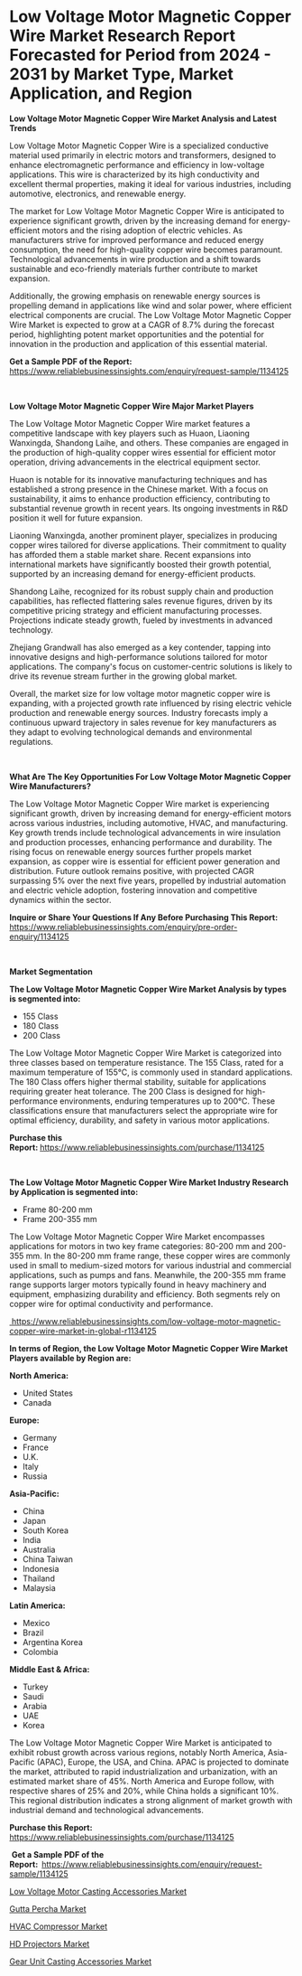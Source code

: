 <p><h1>Low Voltage Motor Magnetic Copper Wire Market Research Report Forecasted for Period from 2024 -  2031 by Market Type, Market Application, and Region</h1></p><p><strong>Low Voltage Motor Magnetic Copper Wire Market Analysis and Latest Trends</strong></p>
<p><p>Low Voltage Motor Magnetic Copper Wire is a specialized conductive material used primarily in electric motors and transformers, designed to enhance electromagnetic performance and efficiency in low-voltage applications. This wire is characterized by its high conductivity and excellent thermal properties, making it ideal for various industries, including automotive, electronics, and renewable energy.</p><p>The market for Low Voltage Motor Magnetic Copper Wire is anticipated to experience significant growth, driven by the increasing demand for energy-efficient motors and the rising adoption of electric vehicles. As manufacturers strive for improved performance and reduced energy consumption, the need for high-quality copper wire becomes paramount. Technological advancements in wire production and a shift towards sustainable and eco-friendly materials further contribute to market expansion.</p><p>Additionally, the growing emphasis on renewable energy sources is propelling demand in applications like wind and solar power, where efficient electrical components are crucial. The Low Voltage Motor Magnetic Copper Wire Market is expected to grow at a CAGR of 8.7% during the forecast period, highlighting potent market opportunities and the potential for innovation in the production and application of this essential material.</p></p>
<p><strong>Get a Sample PDF of the Report:&nbsp;</strong> <a href="https://www.reliablebusinessinsights.com/enquiry/request-sample/1134125?utm_campaign=57&utm_medium=2&utm_source=Github&utm_content=ia&utm_term=18122024&utm_id=low-voltage-motor-magnetic-copper-wire">https://www.reliablebusinessinsights.com/enquiry/request-sample/1134125</a></p>
<p>&nbsp;</p>
<p><strong>Low Voltage Motor Magnetic Copper Wire Major Market Players</strong></p>
<p><p>The Low Voltage Motor Magnetic Copper Wire market features a competitive landscape with key players such as Huaon, Liaoning Wanxingda, Shandong Laihe, and others. These companies are engaged in the production of high-quality copper wires essential for efficient motor operation, driving advancements in the electrical equipment sector.</p><p>Huaon is notable for its innovative manufacturing techniques and has established a strong presence in the Chinese market. With a focus on sustainability, it aims to enhance production efficiency, contributing to substantial revenue growth in recent years. Its ongoing investments in R&D position it well for future expansion.</p><p>Liaoning Wanxingda, another prominent player, specializes in producing copper wires tailored for diverse applications. Their commitment to quality has afforded them a stable market share. Recent expansions into international markets have significantly boosted their growth potential, supported by an increasing demand for energy-efficient products.</p><p>Shandong Laihe, recognized for its robust supply chain and production capabilities, has reflected flattering sales revenue figures, driven by its competitive pricing strategy and efficient manufacturing processes. Projections indicate steady growth, fueled by investments in advanced technology.</p><p>Zhejiang Grandwall has also emerged as a key contender, tapping into innovative designs and high-performance solutions tailored for motor applications. The company's focus on customer-centric solutions is likely to drive its revenue stream further in the growing global market.</p><p>Overall, the market size for low voltage motor magnetic copper wire is expanding, with a projected growth rate influenced by rising electric vehicle production and renewable energy sources. Industry forecasts imply a continuous upward trajectory in sales revenue for key manufacturers as they adapt to evolving technological demands and environmental regulations.</p></p>
<p>&nbsp;</p>
<p><strong>What Are The Key Opportunities For Low Voltage Motor Magnetic Copper Wire Manufacturers?</strong></p>
<p><p>The Low Voltage Motor Magnetic Copper Wire market is experiencing significant growth, driven by increasing demand for energy-efficient motors across various industries, including automotive, HVAC, and manufacturing. Key growth trends include technological advancements in wire insulation and production processes, enhancing performance and durability. The rising focus on renewable energy sources further propels market expansion, as copper wire is essential for efficient power generation and distribution. Future outlook remains positive, with projected CAGR surpassing 5% over the next five years, propelled by industrial automation and electric vehicle adoption, fostering innovation and competitive dynamics within the sector.</p></p>
<p><strong>Inquire or Share Your Questions If Any Before Purchasing This Report:</strong> <a href="https://www.reliablebusinessinsights.com/enquiry/pre-order-enquiry/1134125?utm_campaign=57&utm_medium=2&utm_source=Github&utm_content=ia&utm_term=18122024&utm_id=low-voltage-motor-magnetic-copper-wire">https://www.reliablebusinessinsights.com/enquiry/pre-order-enquiry/1134125</a></p>
<p>&nbsp;</p>
<p><strong>Market Segmentation</strong></p>
<p><strong>The Low Voltage Motor Magnetic Copper Wire Market Analysis by types is segmented into:</strong></p>
<p><ul><li>155 Class</li><li>180 Class</li><li>200 Class</li></ul></p>
<p><p>The Low Voltage Motor Magnetic Copper Wire Market is categorized into three classes based on temperature resistance. The 155 Class, rated for a maximum temperature of 155°C, is commonly used in standard applications. The 180 Class offers higher thermal stability, suitable for applications requiring greater heat tolerance. The 200 Class is designed for high-performance environments, enduring temperatures up to 200°C. These classifications ensure that manufacturers select the appropriate wire for optimal efficiency, durability, and safety in various motor applications.</p></p>
<p><strong>Purchase this Report:&nbsp;</strong><a href="https://www.reliablebusinessinsights.com/purchase/1134125?utm_campaign=57&utm_medium=2&utm_source=Github&utm_content=ia&utm_term=18122024&utm_id=low-voltage-motor-magnetic-copper-wire">https://www.reliablebusinessinsights.com/purchase/1134125</a></p>
<p>&nbsp;</p>
<p><strong>The Low Voltage Motor Magnetic Copper Wire Market Industry Research by Application is segmented into:</strong></p>
<p><ul><li>Frame 80-200 mm</li><li>Frame 200-355 mm</li></ul></p>
<p><p>The Low Voltage Motor Magnetic Copper Wire Market encompasses applications for motors in two key frame categories: 80-200 mm and 200-355 mm. In the 80-200 mm frame range, these copper wires are commonly used in small to medium-sized motors for various industrial and commercial applications, such as pumps and fans. Meanwhile, the 200-355 mm frame range supports larger motors typically found in heavy machinery and equipment, emphasizing durability and efficiency. Both segments rely on copper wire for optimal conductivity and performance.</p></p>
<p><a href="https://www.reliablebusinessinsights.com/low-voltage-motor-magnetic-copper-wire-market-in-global-r1134125?utm_campaign=57&utm_medium=2&utm_source=Github&utm_content=ia&utm_term=18122024&utm_id=low-voltage-motor-magnetic-copper-wire">&nbsp;https://www.reliablebusinessinsights.com/low-voltage-motor-magnetic-copper-wire-market-in-global-r1134125</a></p>
<p><strong>In terms of Region, the Low Voltage Motor Magnetic Copper Wire Market Players available by Region are:</strong></p>
<p>
    <p> <strong> North America: </strong>
        <ul>
            <li>United States</li>
            <li>Canada</li>
        </ul>
        </p> 
    <p> <strong> Europe: </strong>
        <ul>
            <li>Germany</li>
            <li>France</li>
            <li>U.K.</li>
            <li>Italy</li>
            <li>Russia</li>
        </ul>
        </p> 
    <p> <strong> Asia-Pacific: </strong>
        <ul>
            <li>China</li>
            <li>Japan</li>
            <li>South Korea</li>
            <li>India</li>
            <li>Australia</li>
            <li>China Taiwan</li>
            <li>Indonesia</li>
            <li>Thailand</li>
            <li>Malaysia</li>
        </ul>
        </p> 
    <p> <strong> Latin America: </strong>
        <ul>
            <li>Mexico</li>
            <li>Brazil</li>
            <li>Argentina Korea</li>
            <li>Colombia</li>
        </ul>
        </p> 
    <p> <strong> Middle East & Africa: </strong>
        <ul>
            <li>Turkey</li>
            <li>Saudi</li>
            <li>Arabia</li>
            <li>UAE</li>
            <li>Korea</li>
        </ul>
    </p>
    </p>
<p><p>The Low Voltage Motor Magnetic Copper Wire Market is anticipated to exhibit robust growth across various regions, notably North America, Asia-Pacific (APAC), Europe, the USA, and China. APAC is projected to dominate the market, attributed to rapid industrialization and urbanization, with an estimated market share of 45%. North America and Europe follow, with respective shares of 25% and 20%, while China holds a significant 10%. This regional distribution indicates a strong alignment of market growth with industrial demand and technological advancements.</p></p>
<p><strong>Purchase this Report: </strong><a href="https://www.reliablebusinessinsights.com/purchase/1134125?utm_campaign=57&utm_medium=2&utm_source=Github&utm_content=ia&utm_term=18122024&utm_id=low-voltage-motor-magnetic-copper-wire">https://www.reliablebusinessinsights.com/purchase/1134125</a></p>
<p>&nbsp;<strong>Get a Sample PDF of the Report:&nbsp;&nbsp;</strong><a href="https://www.reliablebusinessinsights.com/enquiry/request-sample/1134125?utm_campaign=57&utm_medium=2&utm_source=Github&utm_content=ia&utm_term=18122024&utm_id=low-voltage-motor-magnetic-copper-wire">https://www.reliablebusinessinsights.com/enquiry/request-sample/1134125</a></p>
<p><strong></strong></p>
<p><p><a href="https://github.com/gullattedenna/Market-Research-Report-List-1/blob/main/low-voltage-motor-casting-accessories-market.md?utm_campaign=57&utm_medium=2&utm_source=Github&utm_content=ia&utm_term=18122024&utm_id=low-voltage-motor-magnetic-copper-wire">Low Voltage Motor Casting Accessories Market</a></p><p><a href="https://www.linkedin.com/pulse/f-my-mkt-intel-xkfif?utm_campaign=57&utm_medium=2&utm_source=Github&utm_content=ia&utm_term=18122024&utm_id=low-voltage-motor-magnetic-copper-wire">Gutta Percha Market</a></p><p><a href="https://www.linkedin.com/pulse/decoding-hvac-compressor-market-signals-growth-algorithms-2024-2031-qxsff?utm_campaign=57&utm_medium=2&utm_source=Github&utm_content=ia&utm_term=18122024&utm_id=low-voltage-motor-magnetic-copper-wire">HVAC Compressor Market</a></p><p><a href="https://www.linkedin.com/pulse/hd-projectors-market-size-estimated-grow-cagr-46-from-2024-2031-ikukf?utm_campaign=57&utm_medium=2&utm_source=Github&utm_content=ia&utm_term=18122024&utm_id=low-voltage-motor-magnetic-copper-wire">HD Projectors Market</a></p><p><a href="https://github.com/AshrafKhan865/Market-Research-Report-List-1/blob/main/gear-unit-casting-accessories-market.md?utm_campaign=57&utm_medium=2&utm_source=Github&utm_content=ia&utm_term=18122024&utm_id=low-voltage-motor-magnetic-copper-wire">Gear Unit Casting Accessories Market</a></p></p>